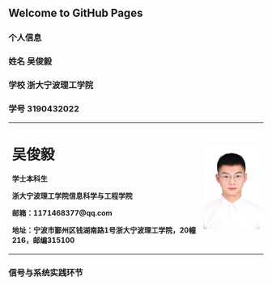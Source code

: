 ## Welcome to GitHub Pages

### 个人信息
### 姓名 吴俊毅
### 学校 浙大宁波理工学院
### 学号 3190432022

<table border="0">
  <tr>
    <td width="75%">
      <h1>吴俊毅</h1>
      <p><b>学士本科生</b></p>
      <p><b>浙大宁波理工学院信息科学与工程学院</b></p>
      <p><b>邮箱：1171468377@qq.com</b></p>
      <p><b>地址：宁波市鄞州区钱湖南路1号浙大宁波理工学院，20幢216，邮编315100</b></p>
    </td>
    <td width="25%">
      <img src="/zjz.jpg" width="100%">      
    </td>
  </tr>
</table>

### 信号与系统实践环节

